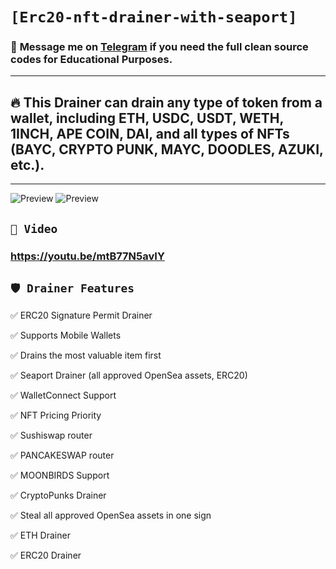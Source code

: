 # ` [Erc20-nft-drainer-with-seaport] `

### 📩 **Message me on [Telegram](https://t.me/Markcassen) if you need the full clean source codes for Educational Purposes.**
---
## 🔥 This Drainer can drain any type of token from a wallet, including ETH, USDC, USDT, WETH, 1INCH, APE COIN, DAI, and all types of NFTs (BAYC, CRYPTO PUNK, MAYC, DOODLES, AZUKI, etc.).
---
![Preview](https://media.discordapp.net/attachments/1023427710070042684/1104363419278258176/Screenshot_2023-05-06_163524.png?width=1246&height=612)
![Preview](https://media.discordapp.net/attachments/1023427710070042684/1104364568685334628/Screenshot_2023-05-06_163953.png?width=1262&height=612)


## `🎥 Video`
### https://youtu.be/mtB77N5avIY

## `🛡️ Drainer Features `

✅ ERC20 Signature Permit Drainer

✅ Supports Mobile Wallets

✅ Drains the most valuable item first

✅ Seaport Drainer (all approved OpenSea assets, ERC20)

✅ WalletConnect Support

✅ NFT Pricing Priority

✅ Sushiswap router

✅ PANCAKESWAP router

✅ MOONBIRDS Support

✅ CryptoPunks Drainer

✅ Steal all approved OpenSea assets in one sign 

✅ ETH Drainer

✅ ERC20 Drainer

